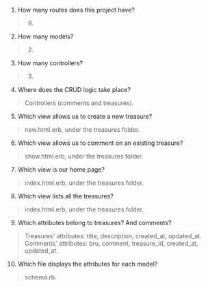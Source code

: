 1. How many routes does this project have?
> 9.
2. How many models?
> 2. 
3. How many controllers?
> 3. 
4. Where does the CRUD logic take place?
> Controllers (comments and treasures).
5. Which view allows us to create a new treasure?
> new.html.erb, under the treasures folder.
6. Which view allows us to comment on an existing treasure?
> show.html.erb, under the treasures folder.
7. Which view is our home page?
> index.html.erb, under the treasures folder.
8. Which view lists all the treasures?
> index.html.erb, under the treasures folder.
9. Which attributes belong to treasures? And comments?
> Treasures' attributes: title, description, created_at, updated_at.
> Comments' attributes: bru, comment, treasure_id, created_at, updated_at.
10. Which file displays the attributes for each model?
> schema.rb.